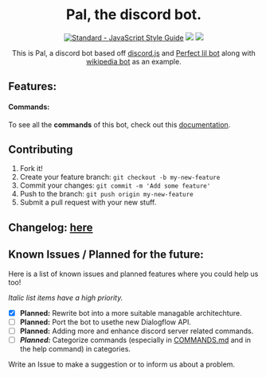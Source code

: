<h1 align="center"> Pal, the discord bot. </h1>

<p align="center">
    <a href="https://standardjs.com"><img src="https://img.shields.io/badge/code_style-standard-brightgreen.svg" alt="Standard - JavaScript Style Guide"></a>
    <a href="https://discordapp.com/oauth2/authorize?&client_id=300955174225051650&scope=bot&permissions=536980545"><img src="https://img.shields.io/badge/Discord-Add%20Bot-7289DA.svg" /></a>
    <a href="https://app.fossa.com/projects/git%2Bgithub.com%2FMiddayClouds%2Fpal?ref=badge_shield" alt="FOSSA Status"><img src="https://app.fossa.com/api/projects/git%2Bgithub.com%2FMiddayClouds%2Fpal.svg?type=shield"/></a>
</p>


<p align="center">This is Pal, a discord bot based off <a href="https://github.com/hydrabolt/discord.js/">discord.js</a> and <a href="https://gist.github.com/eslachance/3349734a98d30011bb202f47342601d3">Perfect lil bot</a> along with <a href="https://github.com/julianYaman/wikipedia-bot">wikipedia bot</a> as an example.</p>


## Features:
#### Commands:
To see all the **commands** of this bot, check out this [documentation](COMMANDS.md).

## Contributing

1. Fork it!
2. Create your feature branch: `git checkout -b my-new-feature`
3. Commit your changes: `git commit -m 'Add some feature'`
4. Push to the branch: `git push origin my-new-feature`
5. Submit a pull request with your new stuff.

## Changelog: [here](https://github.com/MiddayClouds/pal/releases)

## Known Issues / Planned for the future:

Here is a list of known issues and planned features where you could help us too!

_Italic list items have a high priority._

- [X] **Planned:** Rewrite bot into a more suitable managable architechture.
- [ ] **Planned:** Port the bot to usethe new Dialogflow API.
- [ ] **Planned:** Adding more and enhance discord server related commands.
- [ ] **_Planned:_** Categorize commands (especially in [COMMANDS.md](COMMANDS.md) and in the help command) in categories.

Write an Issue to make a suggestion or to inform us about a problem.
